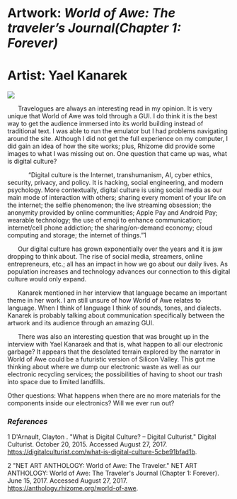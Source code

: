 # Artwork: *World of Awe: The traveler’s Journal(Chapter 1: Forever)*
# Artist: Yael Kanarek

![](https://media.giphy.com/media/aZg5FJVAHdB3G/giphy.gif)

&nbsp;&nbsp;&nbsp;&nbsp;&nbsp;&nbsp;Travelogues are always an interesting read in my opinion. It is very unique that World of Awe was told through a GUI. I do think it is the best way to get the audience immersed into its world building instead of traditional text. I was able to run the emulator but I had problems navigating around the site. Although I did not get the full experience on my computer, I did gain an idea of how the site works; plus, Rhizome did provide some images to what I was missing out on.  One question that came up was, what is digital culture? 

&nbsp;&nbsp;&nbsp;&nbsp;&nbsp;&nbsp;&nbsp;&nbsp;&nbsp;&nbsp;&nbsp;&nbsp;“Digital culture is the Internet, transhumanism, AI, cyber ethics, security, privacy, and policy. It is hacking, social engineering, and modern psychology. More contextually, digital culture is using social media as our main mode of interaction with others; sharing every moment of your life on the internet; the selfie phenomenon; the live streaming obsession; the anonymity provided by online communities; Apple Pay and Android Pay; wearable technology; the use of emoji to enhance communication; internet/cell phone addiction; the sharing/on-demand economy; cloud computing and storage; the internet of things.”1

&nbsp;&nbsp;&nbsp;&nbsp;&nbsp;&nbsp;Our digital culture has grown exponentially over the years and it is jaw dropping to think about. The rise of social media, streamers, online entrepreneurs, etc.; all has an impact in how we go about our daily lives. As population increases and technology advances our connection to this digital culture would only expand. 

&nbsp;&nbsp;&nbsp;&nbsp;&nbsp;&nbsp;Kanarek mentioned in her interview that language became an important theme in her work. I am still unsure of how World of Awe relates to language. When I think of language I think of sounds, tones, and dialects. Kanarek is probably talking about communication specifically between the artwork and its audience through an amazing GUI.

&nbsp;&nbsp;&nbsp;&nbsp;&nbsp;&nbsp;There was also an interesting question that was brought up in the interview with Yael Kanaraek and that is, what happen to all our electronic garbage? It appears that the desolated terrain explored by the narrator in World of Awe could be a futuristic version of Silicon Valley. This got me thinking about where we dump our electronic waste as well as our electronic recycling services; the possibilities of having to shoot our trash into space due to limited landfills.  

Other questions: What happens when there are no more materials for the components inside our electronics? Will we ever run out? 



### *References*
1 D'Arnault, Clayton . "What is Digital Culture? – Digital Culturist." Digital Culturist. October 20, 2015. Accessed August 27, 2017. https://digitalculturist.com/what-is-digital-culture-5cbe91bfad1b.

2 "NET ART ANTHOLOGY: World of Awe: The Traveler." NET ART ANTHOLOGY: World of Awe: The Traveler's Journal (Chapter 1: Forever). June 15, 2017. Accessed August 27, 2017. https://anthology.rhizome.org/world-of-awe.


